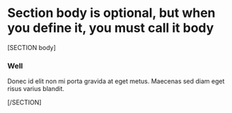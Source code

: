 # Section body is optional, but when you define it, you must call it body

[SECTION body]

### Well
Donec id elit non mi porta gravida at eget metus. Maecenas sed diam eget risus varius blandit.

[/SECTION]